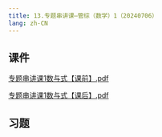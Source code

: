 ```yaml
---
title: 13.专题串讲课—管综（数学）1（20240706）
lang: zh-CN
---
```


## 课件
[专题串讲课1数与式【课前】.pdf](..%2F..%2Fpublic%2Fmath%2F2.%E6%95%B0%E5%AD%A6-%E6%AD%A3%E5%BC%8F%E8%AF%BE%2F13.%E4%B8%93%E9%A2%98%E4%B8%B2%E8%AE%B2%E8%AF%BE%E2%80%94%E7%AE%A1%E7%BB%BC%EF%BC%88%E6%95%B0%E5%AD%A6%EF%BC%891%EF%BC%8820240706%EF%BC%89%2F%E4%B8%93%E9%A2%98%E4%B8%B2%E8%AE%B2%E8%AF%BE1%E6%95%B0%E4%B8%8E%E5%BC%8F%E3%80%90%E8%AF%BE%E5%89%8D%E3%80%91.pdf)

[专题串讲课1数与式【课后】.pdf](..%2F..%2Fpublic%2Fmath%2F2.%E6%95%B0%E5%AD%A6-%E6%AD%A3%E5%BC%8F%E8%AF%BE%2F13.%E4%B8%93%E9%A2%98%E4%B8%B2%E8%AE%B2%E8%AF%BE%E2%80%94%E7%AE%A1%E7%BB%BC%EF%BC%88%E6%95%B0%E5%AD%A6%EF%BC%891%EF%BC%8820240706%EF%BC%89%2F%E4%B8%93%E9%A2%98%E4%B8%B2%E8%AE%B2%E8%AF%BE1%E6%95%B0%E4%B8%8E%E5%BC%8F%E3%80%90%E8%AF%BE%E5%90%8E%E3%80%91.pdf)
## 习题
```



```


